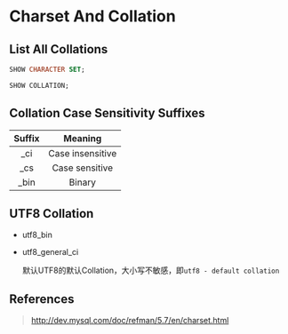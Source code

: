 # Charset And Collation

## List All Collations

```SQL
SHOW CHARACTER SET;

SHOW COLLATION;
```

## Collation Case Sensitivity Suffixes

| Suffix | Meaning |
| :----: | :-----: |
| _ci | Case insensitive |
| _cs | Case sensitive |
| _bin | Binary |

## UTF8 Collation

* utf8_bin

* utf8_general_ci

    默认UTF8的默认Collation，大小写不敏感，即`utf8 - default collation`

## References

> http://dev.mysql.com/doc/refman/5.7/en/charset.html
